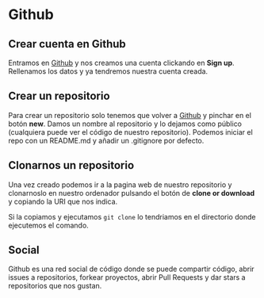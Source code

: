 # Github

## Crear cuenta en Github

Entramos en [Github](http://github.com) y nos creamos una cuenta clickando en **Sign up**.
Rellenamos los datos y ya tendremos nuestra cuenta creada.

## Crear un repositorio

Para crear un repositorio solo tenemos que volver a [Github](http://github.com) y pinchar en el botón **new**.
Damos un nombre al repositorio y lo dejamos como público (cualquiera puede ver el código de nuestro repositorio). 
Podemos iniciar el repo con un README.md y añadir un .gitignore por defecto.

## Clonarnos un repositorio

Una vez creado podemos ir a la pagina web de nuestro repositorio y clonarnoslo en nuestro ordenador pulsando el botón de 
**clone or download** y copiando la URI que nos indica.

Si la copiamos y ejecutamos ```git clone``` lo tendriamos en el directorio donde ejecutemos el comando.

## Social

Github es una red social de código donde se puede compartir código, abrir issues a repositorios, forkear proyectos, abrir Pull Requests y dar
stars a repositorios que nos gustan.


